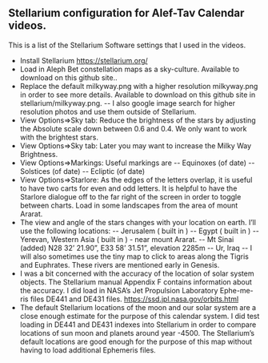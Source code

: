## Stellarium configuration for Alef-Tav Calendar videos.

This is a list of the Stellarium Software settings that I used in the videos.

- Install Stellarium https://stellarium.org/
- Load in Aleph Bet constellation maps as a sky-culture.  Available to download on this github site..
- Replace the default milkyway.png with a higher resolution milkyway.png in order to see more details.  Available to download on this github site in stellarium/milkyway.png.
-- I also google image search for higher resolution photos and use them outside of Stellarium.
- View Options=>Sky tab: Reduce the brightness of the stars by adjusting the Absolute scale down between 0.6 and 0.4.  We only want to work with the brightest stars.
- View Options=>Sky tab: Later you may want to increase the Milky Way Brightness.
- View Options=>Markings: Useful markings are
-- Equinoxes (of date)
-- Solstices (of date)
-- Ecliptic (of date)
- View Options=>Starlore: As the edges of the letters overlap, it is useful to have two carts for even and odd letters.   It is helpful to have the Starlore dialogue off to the far right of the screen in order to toggle between charts.
Load in some landscapes from the area of mount Ararat.
- The view and angle of the stars changes with your location on earth.  I’ll use the following locations:
-- Jerusalem ( built in )
-- Egypt ( built in )
-- Yerevan, Western Asia ( built in ) - near mount Ararat.
-- Mt Sinai (added) N28 32’ 21.90”,  E33 58’ 31.51”, elevation 2285m
-- Ur, Iraq
-- I will also sometimes use the tiny map to click to areas along the Tigris and Euphrates.  These rivers are mentioned early in Genesis.
- I was a bit concerned with the accuracy of the location of solar system objects. The Stellarium manual Appendix F contains information about the accuracy.  I did load in NASA’s Jet Propulsion Laboratory Ephe-me-ris files DE441 and DE431 files.  https://ssd.jpl.nasa.gov/orbits.html
- The default Stellarium locations of the moon and our solar system are a close enough estimate for the purpose of this calendar system.  I did test loading in DE441 and DE431 indexes into Stellarium in order to compare locations of sun moon and planets around year -4500.  The Stellarium’s default locations are good enough for the purpose of this map without having to load additional Ephemeris files.

